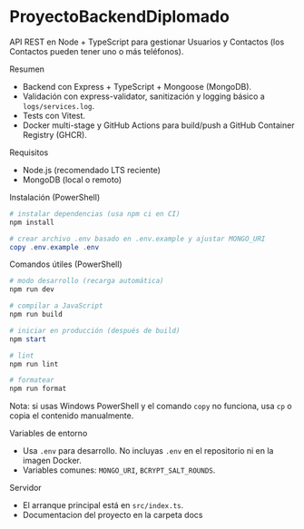# ProyectoBackendDiplomado

API REST en Node + TypeScript para gestionar Usuarios y Contactos (los Contactos pueden tener uno o más teléfonos).

Resumen

- Backend con Express + TypeScript + Mongoose (MongoDB).
- Validación con express-validator, sanitización y logging básico a `logs/services.log`.
- Tests con Vitest.
- Docker multi-stage y GitHub Actions para build/push a GitHub Container Registry (GHCR).

Requisitos

- Node.js (recomendado LTS reciente)
- MongoDB (local o remoto)

Instalación (PowerShell)

```powershell
# instalar dependencias (usa npm ci en CI)
npm install

# crear archivo .env basado en .env.example y ajustar MONGO_URI
copy .env.example .env
```

Comandos útiles (PowerShell)

```powershell
# modo desarrollo (recarga automática)
npm run dev

# compilar a JavaScript
npm run build

# iniciar en producción (después de build)
npm start

# lint
npm run lint

# formatear
npm run format
```

Nota: si usas Windows PowerShell y el comando `copy` no funciona, usa `cp` o copia el contenido manualmente.

Variables de entorno

- Usa `.env` para desarrollo. No incluyas `.env` en el repositorio ni en la imagen Docker.
- Variables comunes: `MONGO_URI`, `BCRYPT_SALT_ROUNDS`.

Servidor

- El arranque principal está en `src/index.ts`.
- Documentacion del proyecto en la carpeta docs
